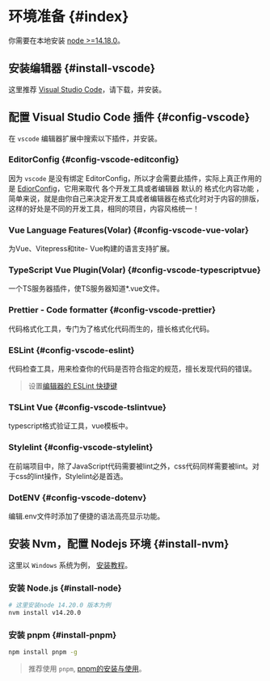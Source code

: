 # 环境准备 {#index}

你需要在本地安装 [node >=14.18.0](http://nodejs.org/)。


## 安装编辑器 {#install-vscode}

这里推荐 [Visual Studio Code](https://code.visualstudio.com/)，请下载，并安装。

## 配置 Visual Studio Code 插件 {#config-vscode}

在 `vscode` 编辑器扩展中搜索以下插件，并安装。

### EditorConfig {#config-vscode-editconfig}

因为 `vscode` 是没有绑定 EditorConfig，所以才会需要此插件，实际上真正作用的是 [EdiorConfig](https://editorconfig.org/)，它用来取代 各个开发工具或者编辑器 默认的 格式化内容功能 ，简单来说，就是由你自己来决定开发工具或者编辑器在格式化时对于内容的排版，这样的好处是不同的开发工具，相同的项目，内容风格统一！


### Vue Language Features(Volar) {#config-vscode-vue-volar}

为Vue、Vitepress和tite- Vue构建的语言支持扩展。

### TypeScript Vue Plugin(Volar) {#config-vscode-typescriptvue}

一个TS服务器插件，使TS服务器知道*.vue文件。

### Prettier - Code formatter {#config-vscode-prettier}

代码格式化工具，专门为了格式化代码而生的，擅长格式化代码。

### ESLint {#config-vscode-eslint}

代码检查工具，用来检查你的代码是否符合指定的规范，擅长发现代码的错误。

> 设置[编辑器的 ESLint 快捷键](http://liqingsong.cc/article/detail/35)

### TSLint Vue {#config-vscode-tslintvue}

typescript格式验证工具，vue模板中。

### Stylelint {#config-vscode-stylelint}

在前端项目中，除了JavaScript代码需要被lint之外，css代码同样需要被lint。对于css的lint操作，Stylelint必是首选。

### DotENV {#config-vscode-dotenv}

编辑.env文件时添加了便捷的语法高亮显示功能。



## 安装 Nvm，配置 Nodejs 环境 {#install-nvm}

这里以 `Windows` 系统为例， [安装教程](http://liqingsong.cc/article/detail/4)。

### 安装 Node.js {#install-node}

```sh
# 这里安装node 14.20.0 版本为例
nvm install v14.20.0
```

### 安装 pnpm {#install-pnpm}


```sh
npm install pnpm -g
```

> 推荐使用 `pnpm`, [pnpm的安装与使用](http://liqingsong.cc/article/detail/26)。


